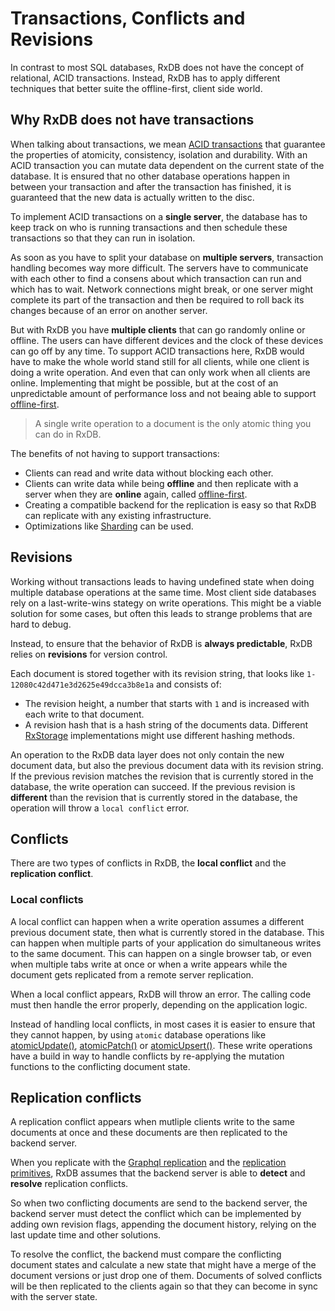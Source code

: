 # Transactions, Conflicts and Revisions

In contrast to most SQL databases, RxDB does not have the concept of relational, ACID transactions. Instead, RxDB has to apply different techniques that better suite the offline-first, client side world.

## Why RxDB does not have transactions

When talking about transactions, we mean [ACID transactions](https://en.wikipedia.org/wiki/ACID) that guarantee the properties of atomicity, consistency, isolation and durability.
With an ACID transaction you can mutate data dependent on the current state of the database. It is ensured that no other database operations happen in between your transaction and after the transaction has finished, it is guaranteed that the new data is actually written to the disc.

To implement ACID transactions on a **single server**, the database has to keep track on who is running transactions and then schedule these transactions so that they can run in isolation.

As soon as you have to split your database on **multiple servers**, transaction handling becomes way more difficult. The servers have to communicate with each other to find a consens about which transaction can run and which has to wait. Network connections might break, or one server might complete its part of the transaction and then be required to roll back its changes because of an error on another server. 

But with RxDB you have **multiple clients** that can go randomly online or offline. The users can have different devices and the clock of these devices can go off by any time. To support ACID transactions here, RxDB would have to make the whole world stand still for all clients, while one client is doing a write operation. And even that can only work when all clients are online. Implementing that might be possible, but at the cost of an unpredictable amount of performance loss and not beaing able to support [offline-first](./offline-first.md).

> A single write operation to a document is the only atomic thing you can do in RxDB.

The benefits of not having to support transactions:

- Clients can read and write data without blocking each other.
- Clients can write data while being **offline** and then replicate with a server when they are **online** again, called [offline-first](./offline-first.md).
- Creating a compatible backend for the replication is easy so that RxDB can replicate with any existing infrastructure.
- Optimizations like [Sharding](./rx-storage-sharding.md) can be used.


## Revisions

Working without transactions leads to having undefined state when doing multiple database operations at the same time. Most client side databases rely on a last-write-wins stategy on write operations. This might be a viable solution for some cases, but often this leads to strange problems that are hard to debug.

Instead, to ensure that the behavior of RxDB is **always predictable**, RxDB relies on **revisions** for version control.

Each document is stored together with its revision string, that looks like `1-12080c42d471e3d2625e49dcca3b8e1a` and consists of:
- The revision height, a number that starts with `1` and is increased with each write to that document.
- A revision hash that is a hash string of the documents data. Different [RxStorage](./rx-storage.md) implementations might use different hashing methods.

An operation to the RxDB data layer does not only contain the new document data, but also the previous document data with its revision string. If the previous revision matches the revision that is currently stored in the database, the write operation can succeed. If the previous revision is **different** than the revision that is currently stored in the database, the operation will throw a `local conflict` error.

## Conflicts

There are two types of conflicts in RxDB, the **local conflict** and the **replication conflict**.

### Local conflicts

A local conflict can happen when a write operation assumes a different previous document state, then what is currently stored in the database. This can happen when multiple parts of your application do simultaneous writes to the same document. This can happen on a single browser tab, or even when multiple tabs write at once or when a write appears while the document gets replicated from a remote server replication.

When a local conflict appears, RxDB will throw an error. The calling code must then handle the error properly, depending on the application logic.

Instead of handling local conflicts, in most cases it is easier to ensure that they cannot happen, by using `atomic` database operations like [atomicUpdate()](./rx-document.md), [atomicPatch()](./rx-document.md) or [atomicUpsert()](./rx-collection.md). These write operations have a build in way to handle conflicts by re-applying the mutation functions to the conflicting document state.

## Replication conflicts

A replication conflict appears when mutliple clients write to the same documents at once and these documents are then replicated to the backend server. 

When you replicate with the [Graphql replication](./replication-graphql.md) and the [replication primitives](./replication.md), RxDB assumes that the backend server is able to **detect** and **resolve** replication conflicts. 

So when two conflicting documents are send to the backend server, the backend server must detect the conflict which can be implemented by adding own revision flags, appending the document history, relying on the last update time and other solutions.

To resolve the conflict, the backend must compare the conflicting document states and calculate a new state that might have a merge of the document versions or just drop one of them. Documents of solved conflicts will be then replicated to the clients again so that they can become in sync with the server state.
